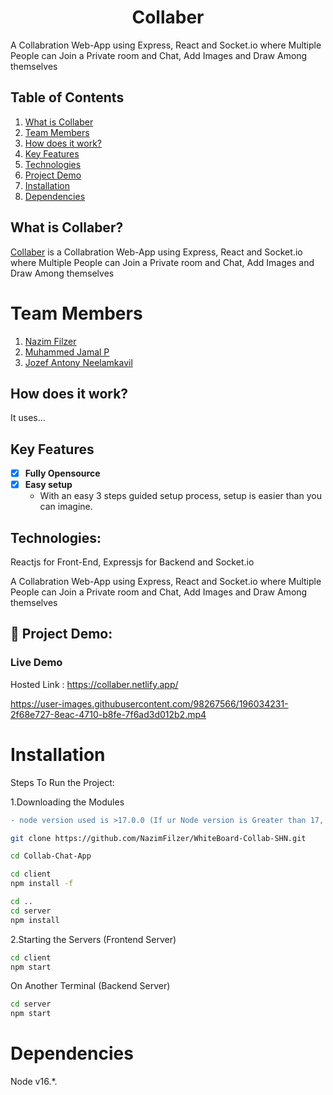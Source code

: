 # **<div align="center">Collaber</div>**  
A Collabration Web-App using Express, React and Socket.io where Multiple People can Join a Private room and Chat, Add Images and Draw Among themselves

## Table of Contents
1. [What is Collaber](#project-description)
2. [Team Members](#team-members)
3. [How does it work?](#working)
4. [Key Features](#key-features)
5. [Technologies](#technologies)
6. [Project Demo](#project-demo)
7. [Installation](#installation)
8. [Dependencies](#dependencies)


## What is Collaber?
[Collaber](https://collaber.netlify.app/) is a Collabration Web-App using Express, React and Socket.io where Multiple People can Join a Private room and Chat, Add Images and Draw Among themselves

# Team Members

1. [Nazim Filzer](https://github.com/NazimFilzer/)
1. [Muhammed Jamal P](https://github.com/jamaljm/)
1. [Jozef Antony Neelamkavil](https://github.com/jzf21/) 

## How does it work? 
It uses...

## Key Features 
- [x] **Fully Opensource**
- [x] **Easy setup**
	 - With an easy 3 steps guided setup process, setup is easier than you can imagine.

## Technologies:

Reactjs for Front-End, Expressjs for Backend and Socket.io

A Collabration Web-App using Express, React and Socket.io where Multiple People can Join a Private room and Chat, Add Images and Draw Among themselves

## 🔧 Project Demo:

### Live Demo
Hosted Link : https://collaber.netlify.app/

https://user-images.githubusercontent.com/98267566/196034231-2f68e727-8eac-4710-b8fe-7f6ad3d012b2.mp4

# Installation
Steps To Run the Project:

1.Downloading the Modules

```diff
- node version used is >17.0.0 (If ur Node version is Greater than 17, eg v18 then the app wont run)
```
```bash
git clone https://github.com/NazimFilzer/WhiteBoard-Collab-SHN.git

cd Collab-Chat-App

cd client
npm install -f

cd ..
cd server
npm install
```
2.Starting the Servers (Frontend Server)

```bash
cd client
npm start
```
On Another Terminal (Backend Server)

```bash
cd server
npm start
```

# Dependencies

Node v16.*.
